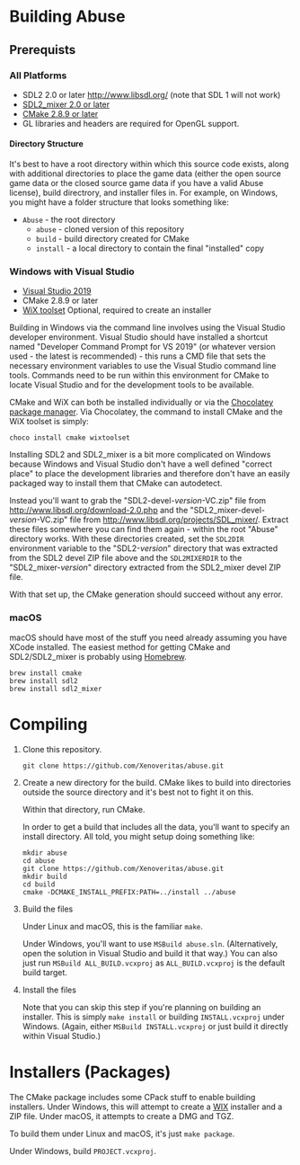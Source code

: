 # Building Abuse

## Prerequists

### All Platforms

- SDL2 2.0 or later <http://www.libsdl.org/> (note that SDL 1 will not work)
- [SDL2_mixer 2.0 or later](http://www.libsdl.org/projects/SDL_mixer/)
- [CMake 2.8.9 or later](http://www.cmake.org/)
- GL libraries and headers are required for OpenGL support.

#### Directory Structure

It's best to have a root directory within which this source code exists, along with additional directories to place the game data (either the open source game data or the closed source game data if you have a valid Abuse license), build directrory, and installer files in. For example, on Windows, you might have a folder structure that looks something like:

 - `Abuse` - the root directory
     - `abuse` - cloned version of this repository
     - `build` - build directory created for CMake
     - `install` - a local directory to contain the final "installed" copy

### Windows with Visual Studio

- [Visual Studio 2019](https://visualstudio.microsoft.com/vs/)
- CMake 2.8.9 or later
- [WiX toolset](https://wixtoolset.org/) Optional, required to create an installer

Building in Windows via the command line involves using the Visual Studio developer environment. Visual Studio should have installed a shortcut named "Developer Command Prompt for VS 2019" (or whatever version used - the latest is recommended) - this runs a CMD file that sets the necessary environment variables to use the Visual Studio command line tools. Commands need to be run within this environment for CMake to locate Visual Studio and for the development tools to be available.

CMake and WiX can both be installed individually or via the [Chocolatey package manager](https://chocolatey.org/). Via Chocolatey, the command to install CMake and the WiX toolset is simply:

    choco install cmake wixtoolset

Installing SDL2 and SDL2_mixer is a bit more complicated on Windows because Windows and Visual Studio don't have a well defined "correct place" to place the development libraries and therefore don't have an easily packaged way to install them that CMake can autodetect.

Instead you'll want to grab the "SDL2-devel-*version*-VC.zip" file from <http://www.libsdl.org/download-2.0.php> and the "SDL2_mixer-devel-*version*-VC.zip" file from <http://www.libsdl.org/projects/SDL_mixer/>. Extract these files somewhere you can find them again - within the root "Abuse" directory works. With these directories created, set the `SDL2DIR` environment variable to the "SDL2-*version*" directory that was extracted from the SDL2 devel ZIP file above and the `SDL2MIXERDIR` to the "SDL2_mixer-*version*" directory extracted from the SDL2_mixer devel ZIP file.

With that set up, the CMake generation should succeed without any error.

### macOS

macOS should have most of the stuff you need already assuming you have XCode installed. The easiest method for getting CMake and SDL2/SDL2_mixer is probably using [Homebrew](http://brew.sh/).

    brew install cmake
    brew install sdl2
    brew install sdl2_mixer

# Compiling

1. Clone this repository.

       git clone https://github.com/Xenoveritas/abuse.git

2. Create a new directory for the build. CMake likes to build into directories
   outside the source directory and it's best not to fight it on this.

   Within that directory, run CMake.

   In order to get a build that includes all the data, you'll want to specify
   an install directory. All told, you might setup doing something like:

       mkdir abuse
       cd abuse
       git clone https://github.com/Xenoveritas/abuse.git
       mkdir build
       cd build
       cmake -DCMAKE_INSTALL_PREFIX:PATH=../install ../abuse

3. Build the files

   Under Linux and macOS, this is the familiar `make`.

   Under Windows, you'll want to use `MSBuild abuse.sln`. (Alternatively, open
   the solution in Visual Studio and build it that way.) You can also just run `MSBuild ALL_BUILD.vcxproj` as `ALL_BUILD.vcxproj` is the default build target.

4. Install the files

   Note that you can skip this step if you're planning on building an installer.
   This is simply `make install` or building `INSTALL.vcxproj` under Windows.
   (Again, either `MSBuild INSTALL.vcxproj` or just build it directly within
   Visual Studio.)

# Installers (Packages)

The CMake package includes some CPack stuff to enable building installers. Under
Windows, this will attempt to create a [WIX](http://wixtoolset.org/) installer
and a ZIP file. Under macOS, it attempts to create a DMG and TGZ.

To build them under Linux and macOS, it's just `make package`.

Under Windows, build `PROJECT.vcxproj`.
